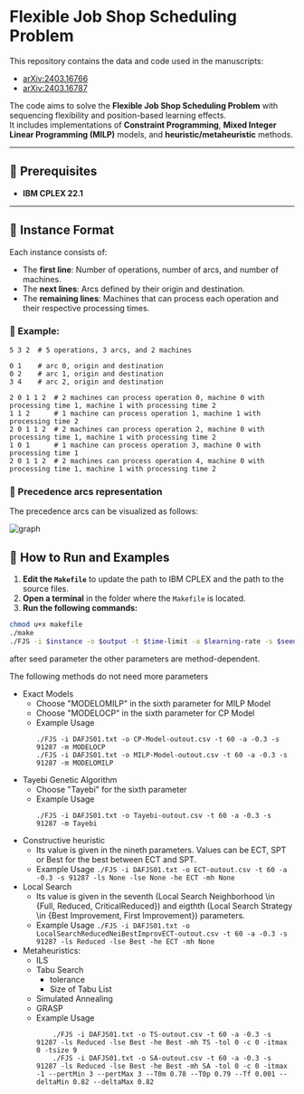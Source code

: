 # Flexible Job Shop Scheduling Problem  

This repository contains the data and code used in the manuscripts:  
- [arXiv:2403.16766](https://arxiv.org/abs/2403.16766)  
- [arXiv:2403.16787](https://arxiv.org/abs/2403.16787)  

The code aims to solve the **Flexible Job Shop Scheduling Problem** with sequencing flexibility and position-based learning effects.  
It includes implementations of **Constraint Programming**, **Mixed Integer Linear Programming (MILP)** models, and **heuristic/metaheuristic** methods.  

---

## 📌 Prerequisites  

- **IBM CPLEX 22.1**  

---

## 📄 Instance Format  

Each instance consists of:  
- The **first line**: Number of operations, number of arcs, and number of machines.  
- The **next lines**: Arcs defined by their origin and destination.  
- The **remaining lines**: Machines that can process each operation and their respective processing times.  

### 🔹 Example:  

```plaintext
5 3 2  # 5 operations, 3 arcs, and 2 machines

0 1    # arc 0, origin and destination
0 2    # arc 1, origin and destination
3 4    # arc 2, origin and destination

2 0 1 1 2  # 2 machines can process operation 0, machine 0 with processing time 1, machine 1 with processing time 2
1 1 2      # 1 machine can process operation 1, machine 1 with processing time 2
2 0 1 1 2  # 2 machines can process operation 2, machine 0 with processing time 1, machine 1 with processing time 2
1 0 1      # 1 machine can process operation 3, machine 0 with processing time 1
2 0 1 1 2  # 2 machines can process operation 4, machine 0 with processing time 1, machine 1 with processing time 2

```
### 🔹 Precedence arcs representation

The precedence arcs can be visualized as follows:

  ![graph](https://github.com/user-attachments/assets/e97ff7c0-2016-4de1-bea9-175c26381aa8)

  
  
## 🚀 How to Run and Examples

1. **Edit the `Makefile`** to update the path to IBM CPLEX and the path to the source files.  
2. **Open a terminal** in the folder where the `Makefile` is located.  
3. **Run the following commands:**  

```bash
chmod u+x makefile
./make
./FJS -i $instance -o $output -t $time-limit -a $learning-rate -s $seed
```
after seed parameter the other parameters are method-dependent.

The following methods do not need more parameters
  - Exact Models
	- Choose "MODELOMILP" in the sixth parameter for MILP Model
	- Choose "MODELOCP" in the sixth parameter for CP Model
	- Example Usage
		```
		./FJS -i DAFJS01.txt -o CP-Model-outout.csv -t 60 -a -0.3 -s 91287 -m MODELOCP
  		./FJS -i DAFJS01.txt -o MILP-Model-outout.csv -t 60 -a -0.3 -s 91287 -m MODELOMILP
		```
  - Tayebi Genetic Algorithm
  	- Choose "Tayebi" for the sixth parameter
   	- Example Usage
		```
		./FJS -i DAFJS01.txt -o Tayebi-outout.csv -t 60 -a -0.3 -s 91287 -m Tayebi
		```
  - Constructive heuristic
  	- Its value is given in the nineth parameters. Values can be ECT, SPT or Best for the best between ECT and SPT.
   	- Example Usage
    		```
      		./FJS -i DAFJS01.txt -o ECT-outout.csv -t 60 -a -0.3 -s 91287 -ls None -lse None -he ECT -mh None
      		``` 
  - Local Search
  	- Its value is given in the seventh (Local Search Neighborhood \in {Full, Reduced, CriticalReduced}) and eigthth (Local Search Strategy \in {Best Improvement, First Improvement}) parameters.
	- Example Usage
    		```
      		./FJS -i DAFJS01.txt -o LocalSearchReducedNeiBestImprovECT-outout.csv -t 60 -a -0.3 -s 91287 -ls Reduced -lse Best -he ECT -mh None
      		``` 
  - Metaheuristics:
	- ILS
	- Tabu Search
  		- tolerance	 
		- Size of Tabu List 
	- Simulated Annealing
	- GRASP
	- Example Usage
		```
  			./FJS -i DAFJS01.txt -o TS-outout.csv -t 60 -a -0.3 -s 91287 -ls Reduced -lse Best -he Best -mh TS -tol 0 -c 0 -itmax 0 -tsize 9 
			./FJS -i DAFJS01.txt -o SA-outout.csv -t 60 -a -0.3 -s 91287 -ls Reduced -lse Best -he Best -mh SA -tol 0 -c 0 -itmax -1 --pertMin 3 --pertMax 3 --T0m 0.78 --T0p 0.79 --Tf 0.001 --deltaMin 0.82 --deltaMax 0.82
		```
